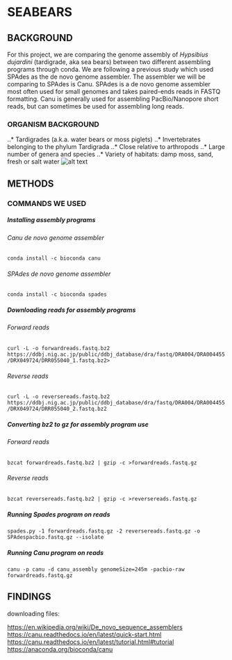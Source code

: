 # SEABEARS


## BACKGROUND
For this project, we are comparing the genome assembly of _Hypsibius dujardini_ (tardigrade, aka sea bears) between two different assembling programs through conda. We are following a previous study which used SPAdes as the de novo genome assembler. The assembler we will be comparing to SPAdes is Canu. SPAdes is a de novo genome assembler most often used for small genomes and takes paired-ends reads in FASTQ formatting. Canu is generally used for assembling PacBio/Nanopore short reads, but can sometimes be used for assembling long reads.

### ORGANISM BACKGROUND
..* Tardigrades (a.k.a. water bears or moss piglets)
..* Invertebrates belonging to the phylum Tardigrada
..* Close relative to arthropods
..* Large number of genera and species
..* Variety of habitats: damp moss, sand, fresh or salt water
![alt text](https://i.natgeofe.com/n/7d80b867-3977-4f36-8d33-b64ad03431d9/01-tardigrades-sciencesource_ss2437867.jpg)

## METHODS

### COMMANDS WE USED 

##### Installing assembly programs
###### Canu de novo genome assembler
`conda install -c bioconda canu`
###### SPAdes de novo genome assembler
`conda install -c bioconda spades`

##### Downloading reads for assembly programs
###### Forward reads
`curl -L -o forwardreads.fastq.bz2 https://ddbj.nig.ac.jp/public/ddbj_database/dra/fastq/DRA004/DRA004455/DRX049724/DRR055040_1.fastq.bz2>`
###### Reverse reads
`curl -L -o reversereads.fastq.bz2 https://ddbj.nig.ac.jp/public/ddbj_database/dra/fastq/DRA004/DRA004455/DRX049724/DRR055040_2.fastq.bz2`

##### Converting bz2 to gz for assembly program use
###### Forward reads
`bzcat forwardreads.fastq.bz2 | gzip -c >forwardreads.fastq.gz`
###### Reverse reads
`bzcat reversereads.fastq.bz2 | gzip -c >reversereads.fastq.gz`

##### Running Spades program on reads
`spades.py -1 forwardreads.fastq.gz -2 reversereads.fastq.gz -o SPAdespacbio.fastq.gz --isolate`

##### Running Canu program on reads
`canu -p canu -d canu_assembly genomeSize=245m -pacbio-raw forwardreads.fastq.gz`


## FINDINGS


downloading files: 


https://en.wikipedia.org/wiki/De_novo_sequence_assemblers
https://canu.readthedocs.io/en/latest/quick-start.html
https://canu.readthedocs.io/en/latest/tutorial.html#tutorial
https://anaconda.org/bioconda/canu
